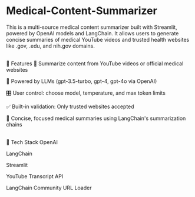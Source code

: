 # Medical-Content-Summarizer
This is a multi-source medical content summarizer built with Streamlit, powered by OpenAI models and LangChain. It allows users to generate concise summaries of medical YouTube videos and trusted health websites like .gov, .edu, and nih.gov domains.

<br>
🚀 Features
🔗 Summarize content from YouTube videos or official medical websites

🧠 Powered by LLMs (gpt-3.5-turbo, gpt-4, gpt-4o via OpenAI)

🎛️ User control: choose model, temperature, and max token limits

✅ Built-in validation: Only trusted websites accepted

📄 Concise, focused medical summaries using LangChain's summarization chains

<br>
🧰 Tech Stack
OpenAI

LangChain

Streamlit

YouTube Transcript API

LangChain Community URL Loader

<br>
